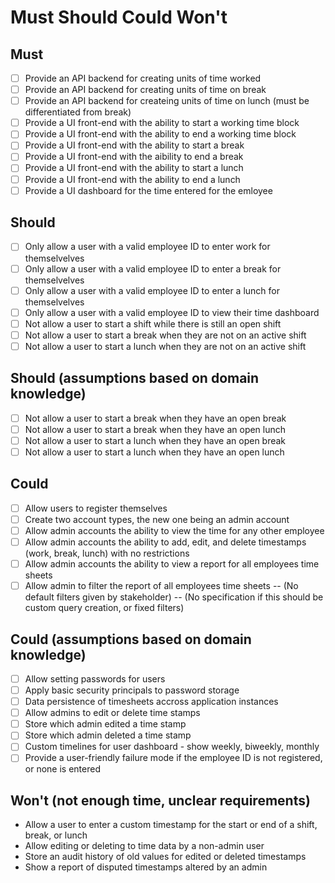# Must Should Could Won't

## Must
- [ ] Provide an API backend for creating units of time worked
- [ ] Provide an API backend for creating units of time on break
- [ ] Provide an API backend for createing units of time on lunch (must be differentiated from break)
- [ ] Provide a UI front-end with the ability to start a working time block
- [ ] Provide a UI front-end with the ability to end a working time block
- [ ] Provide a UI front-end with the ability to start a break
- [ ] Provide a UI front-end with the aibility to end a break
- [ ] Provide a UI front-end with the ability to start a lunch
- [ ] Provide a UI front-end with the ability to end a lunch
- [ ] Provide a UI dashboard for the time entered for the emloyee

## Should
- [ ] Only allow a user with a valid employee ID to enter work for themselvelves
- [ ] Only allow a user with a valid employee ID to enter a break for themselvelves
- [ ] Only allow a user with a valid employee ID to enter a lunch for themselvelves
- [ ] Only allow a user with a valid employee ID to view their time dashboard
- [ ] Not allow a user to start a shift while there is still an open shift
- [ ] Not allow a user to start a break when they are not on an active shift
- [ ] Not allow a user to start a lunch when they are not on an active shift

## Should (assumptions based on domain knowledge)
- [ ] Not allow a user to start a break when they have an open break
- [ ] Not allow a user to start a break when they have an open lunch
- [ ] Not allow a user to start a lunch when they have an open break
- [ ] Not allow a user to start a lunch when they have an open lunch

## Could
- [ ] Allow users to register themselves
- [ ] Create two account types, the new one being an admin account
- [ ] Allow admin accounts the ability to view the time for any other employee
- [ ] Allow admin accounts the ability to add, edit, and delete timestamps (work, break, lunch) with no restrictions
- [ ] Allow admin accounts the ability to view a report for all employees time sheets
- [ ] Allow admin to filter the report of all employees time sheets
-- (No default filters given by stakeholder)
-- (No specification if this should be custom query creation, or fixed filters)

## Could (assumptions based on domain knowledge)
- [ ] Allow setting passwords for users
- [ ] Apply basic security principals to password storage
- [ ] Data persistence of timesheets accross application instances
- [ ] Allow admins to edit or delete time stamps
- [ ] Store which admin edited a time stamp
- [ ] Store which admin deleted a time stamp
- [ ] Custom timelines for user dashboard - show weekly, biweekly, monthly
- [ ] Provide a user-friendly failure mode if the employee ID is not registered, or none is entered

## Won't (not enough time, unclear requirements)
- Allow a user to enter a custom timestamp for the start or end of a shift, break, or lunch
- Allow editing or deleting to time data by a non-admin user
- Store an audit history of old values for edited or deleted timestamps
- Show a report of disputed timestamps altered by an admin